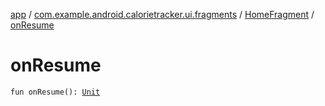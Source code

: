 [app](../../index.md) / [com.example.android.calorietracker.ui.fragments](../index.md) / [HomeFragment](index.md) / [onResume](./on-resume.md)

# onResume

`fun onResume(): `[`Unit`](https://kotlinlang.org/api/latest/jvm/stdlib/kotlin/-unit/index.html)
